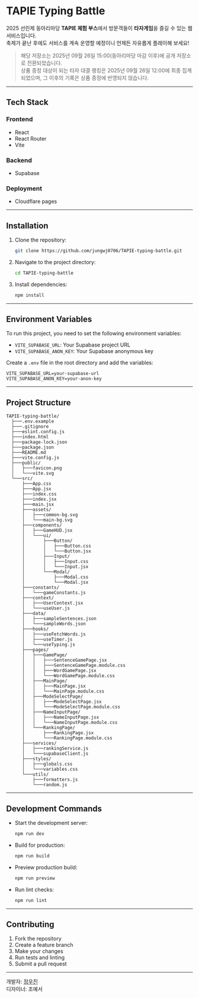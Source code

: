 # TAPIE Typing Battle

2025 선린제 동아리마당 **TAPIE 체험 부스**에서 방문객들이 **타자게임**을 즐길 수 있는 웹 서비스입니다.<br />
축제가 끝난 후에도 서비스를 계속 운영할 예정이니 언제든 자유롭게 플레이해 보세요!

> 해당 저장소는 2025년 09월 26일 15:00(동아리마당 마감 이후)에 공개 저장소로 전환되었습니다. <br />
> 상품 증정 대상이 되는 타자 대결 랭킹은 2025년 09월 26일 12:00에 최종 집계되었으며, 그 이후의 기록은 상품 증정에 반영되지 않습니다.

---

## Tech Stack
### Frontend
- React
- React Router
- Vite

### Backend
- Supabase 

### Deployment
- Cloudflare pages

---

## Installation
1. Clone the repository:
   ```bash
   git clone https://github.com/jungwj0706/TAPIE-typing-battle.git
   ```
2. Navigate to the project directory:
   ```bash
   cd TAPIE-typing-battle
   ```
3. Install dependencies:
   ```bash
   npm install
   ```

---

## Environment Variables
To run this project, you need to set the following environment variables:
- `VITE_SUPABASE_URL`: Your Supabase project URL
- `VITE_SUPABASE_ANON_KEY`: Your Supabase anonymous key

Create a `.env` file in the root directory and add the variables:
```env
VITE_SUPABASE_URL=your-supabase-url
VITE_SUPABASE_ANON_KEY=your-anon-key
```

---

## Project Structure
```
TAPIE-typing-battle/
  ├───.env.example
  ├───.gitignore
  ├───eslint.config.js
  ├───index.html
  ├───package-lock.json
  ├───package.json
  ├───README.md
  ├───vite.config.js
  ├───public/
  │   ├───favicon.png
  │   └───vite.svg
  └───src/
      ├───App.css
      ├───App.jsx
      ├───index.css
      ├───index.jsx
      ├───main.jsx
      ├───assets/
      │   ├───common-bg.svg
      │   └───main-bg.svg
      ├───components/
      │   ├───GameHUD.jsx
      │   └───ui/
      │       ├───Button/
      │       │   ├───Button.css
      │       │   └───Button.jsx
      │       ├───Input/
      │       │   ├───Input.css
      │       │   └───Input.jsx
      │       └───Modal/
      │           ├───Modal.css
      │           └───Modal.jsx
      ├───constants/
      │   └───gameConstants.js
      ├───context/
      │   ├───UserContext.jsx
      │   └───useUser.js
      ├───data/
      │   ├───sampleSentences.json
      │   └───sampleWords.json
      ├───hooks/
      │   ├───useFetchWords.js
      │   ├───useTimer.js
      │   └───useTyping.js
      ├───pages/
      │   ├───GamePage/
      │   │   ├───SentenceGamePage.jsx
      │   │   ├───SentenceGamePage.module.css
      │   │   ├───WordGamePage.jsx
      │   │   └───WordGamePage.module.css
      │   ├───MainPage/
      │   │   ├───MainPage.jsx
      │   │   └───MainPage.module.css
      │   ├───ModeSelectPage/
      │   │   ├───ModeSelectPage.jsx
      │   │   └───ModeSelectPage.module.css
      │   ├───NameInputPage/
      │   │   ├───NameInputPage.jsx
      │   │   └───NameInputPage.module.css
      │   └───RankingPage/
      │       ├───RankingPage.jsx
      │       └───RankingPage.module.css
      ├───services/
      │   ├───rankingService.js
      │   └───supabaseClient.js
      ├───styles/
      │   ├───globals.css
      │   └───variables.css
      └───utils/
          ├───formatters.js
          └───random.js
```

---

## Development Commands
- Start the development server:
  ```bash
  npm run dev
  ```
- Build for production:
  ```bash
  npm run build
  ```
- Preview production build:
  ```bash
  npm run preview
  ```
- Run lint checks:
  ```bash
  npm run lint
  ```

---

## Contributing
1. Fork the repository
2. Create a feature branch
3. Make your changes
4. Run tests and linting
5. Submit a pull request

---

개발자: [정우진](https://github.com/jungwj0706) <br />
디자이너: 조예서
